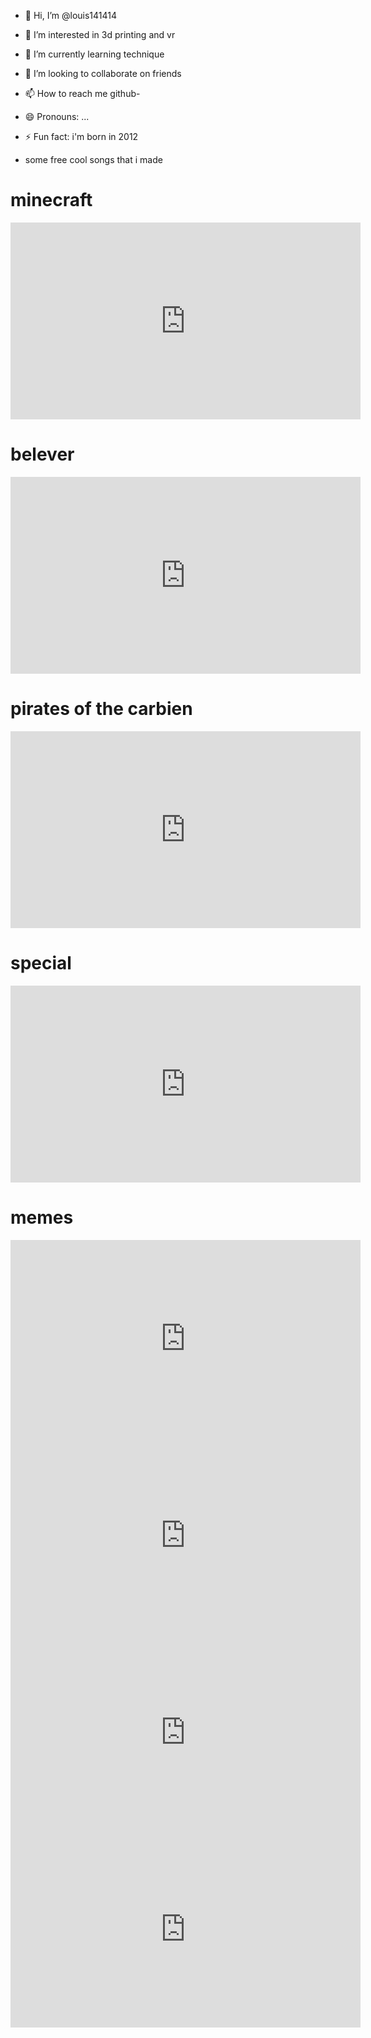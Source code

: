 - 👋 Hi, I’m @louis141414
- 👀 I’m interested in 3d printing and vr
- 🌱 I’m currently learning technique
- 💞️ I’m looking to collaborate on friends
- 📫 How to reach me github- 
- 😄 Pronouns: ...
- ⚡ Fun fact: i'm born in 2012

- some free cool songs that i made



<h1>minecraft</h1><iframe width="560" height="315" src="https://musiclab.chromeexperiments.com/Song-Maker/embed/6185760476233728" frameborder="0" allowfullscreen=""></iframe>

<h1>belever</h1>
<iframe width="560" height="315" src="https://musiclab.chromeexperiments.com/Song-Maker/embed/5165788287336448" frameborder="0" allowfullscreen=""></iframe>
<h1>pirates of the carbien</h1>
<iframe width="560" height="315" src="https://musiclab.chromeexperiments.com/Song-Maker/embed/5725442121793536" frameborder="0" allowfullscreen=""></iframe>
<h1>special</h1>
<iframe width="560" height="315" src="https://musiclab.chromeexperiments.com/Song-Maker/embed/6419389517266944" frameborder="0" allowfullscreen=""></iframe>
<h1>memes</h1>
<iframe width="560" height="315" src="https://musiclab.chromeexperiments.com/Song-Maker/embed/4529173470773248" frameborder="0" allowfullscreen=""></iframe>
<iframe width="560" height="315" src="https://musiclab.chromeexperiments.com/Song-Maker/embed/6719694167474176" frameborder="0" allowfullscreen=""></iframe>
<iframe width="560" height="315" src="https://musiclab.chromeexperiments.com/Song-Maker/embed/5110239596249088" frameborder="0" allowfullscreen=""></iframe>
<iframe width="560" height="315" src="https://musiclab.chromeexperiments.com/Song-Maker/embed/5418343034650624" frameborder="0" allowfullscreen=""></iframe>


</body></html>

<!---
louis141414/louis141414 is a ✨ special ✨ repository because its `README.md` (this file) appears on your GitHub profile.
You can click the Preview link to take a look at your changes.
--->
